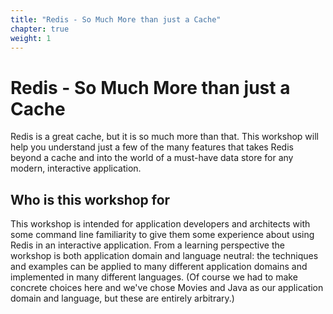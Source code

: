 ```yaml
---
title: "Redis - So Much More than just a Cache"
chapter: true
weight: 1
---
```

# Redis - So Much More than just a Cache
Redis is a great cache, but it is so much more than that. This workshop will help you understand just a few of the many features that takes Redis beyond a cache and into the world of a must-have data store for any modern, interactive application.

## Who is this workshop for
This workshop is intended for application developers and architects with some command line familiarity to give them some experience about using Redis in an interactive application. From a learning perspective the workshop is both application domain and language neutral: the techniques and examples can be applied to many different application domains and implemented in many different languages. (Of course we had to make concrete choices here and we've chose Movies and Java as our application domain and language, but these are entirely arbitrary.)






